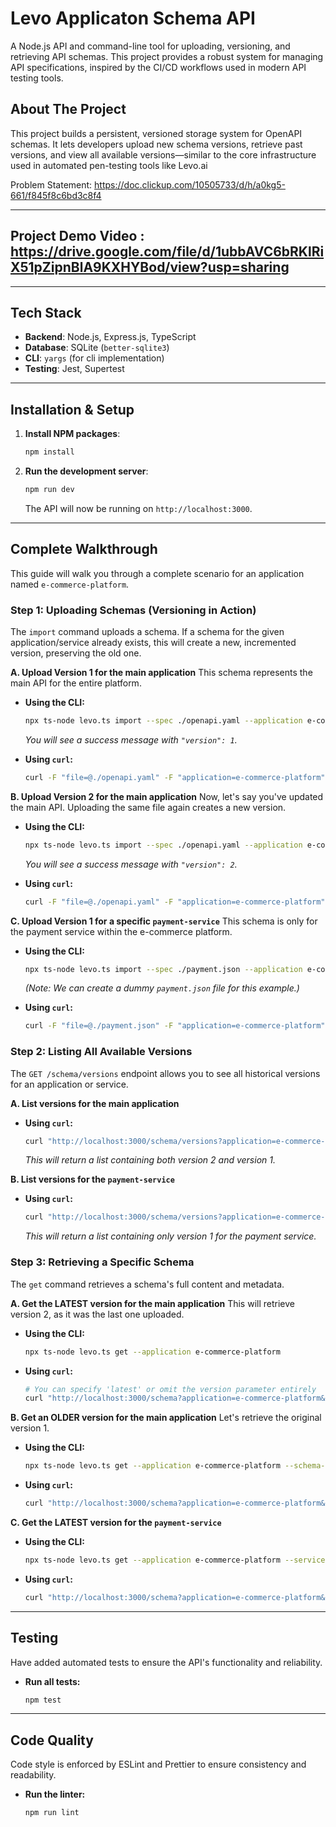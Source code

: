 # Levo Applicaton Schema API

A Node.js API and command-line tool for uploading, versioning, and retrieving API schemas. This project provides a robust system for managing API specifications, inspired by the CI/CD workflows used in modern API testing tools.

## About The Project

This project builds a persistent, versioned storage system for OpenAPI schemas. It lets developers upload new schema versions, retrieve past versions, and view all available versions—similar to the core infrastructure used in automated pen-testing tools like Levo.ai

Problem Statement: https://doc.clickup.com/10505733/d/h/a0kg5-661/f845f8c6bd3c8f4

---

## Project Demo Video : https://drive.google.com/file/d/1ubbAVC6bRKlRiX51pZipnBlA9KXHYBod/view?usp=sharing

---
## Tech Stack

* **Backend**: Node.js, Express.js, TypeScript
* **Database**: SQLite (`better-sqlite3`)
* **CLI**: `yargs` (for cli implementation)
* **Testing**: Jest, Supertest

---


## Installation & Setup

1.  **Install NPM packages**:
    ```bash
    npm install
    ```

2.  **Run the development server**:
    ```bash
    npm run dev
    ```
    The API will now be running on `http://localhost:3000`.

---

## Complete Walkthrough

This guide will walk you through a complete scenario for an application named `e-commerce-platform`.

### Step 1: Uploading Schemas (Versioning in Action)

The `import` command uploads a schema. If a schema for the given application/service already exists, this will create a new, incremented version, preserving the old one.

**A. Upload Version 1 for the main application**
This schema represents the main API for the entire platform.

* **Using the CLI:**
    ```bash
    npx ts-node levo.ts import --spec ./openapi.yaml --application e-commerce-platform
    ```
    *You will see a success message with `"version": 1`.*

* **Using `curl`:**
    ```bash
    curl -F "file=@./openapi.yaml" -F "application=e-commerce-platform" http://localhost:3000/upload
    ```

**B. Upload Version 2 for the main application**
Now, let's say you've updated the main API. Uploading the same file again creates a new version.

* **Using the CLI:**
    ```bash
    npx ts-node levo.ts import --spec ./openapi.yaml --application e-commerce-platform
    ```
    *You will see a success message with `"version": 2`.*

* **Using `curl`:**
    ```bash
    curl -F "file=@./openapi.yaml" -F "application=e-commerce-platform" http://localhost:3000/upload
    ```

**C. Upload Version 1 for a specific `payment-service`**
This schema is only for the payment service within the e-commerce platform.

* **Using the CLI:**
    ```bash
    npx ts-node levo.ts import --spec ./payment.json --application e-commerce-platform --service payment-service
    ```
    *(Note: We can create a dummy `payment.json` file for this example.)*

* **Using `curl`:**
    ```bash
    curl -F "file=@./payment.json" -F "application=e-commerce-platform" -F "service=payment-service" http://localhost:3000/upload
    ```

### Step 2: Listing All Available Versions

The `GET /schema/versions` endpoint allows you to see all historical versions for an application or service.

**A. List versions for the main application**

* **Using `curl`:**
    ```bash
    curl "http://localhost:3000/schema/versions?application=e-commerce-platform"
    ```
    *This will return a list containing both version 2 and version 1.*

**B. List versions for the `payment-service`**

* **Using `curl`:**
    ```bash
    curl "http://localhost:3000/schema/versions?application=e-commerce-platform&service=payment-service"
    ```
    *This will return a list containing only version 1 for the payment service.*

### Step 3: Retrieving a Specific Schema

The `get` command retrieves a schema's full content and metadata.

**A. Get the LATEST version for the main application**
This will retrieve version 2, as it was the last one uploaded.

* **Using the CLI:**
    ```bash
    npx ts-node levo.ts get --application e-commerce-platform
    ```

* **Using `curl`:**
    ```bash
    # You can specify 'latest' or omit the version parameter entirely
    curl "http://localhost:3000/schema?application=e-commerce-platform&version=latest"
    ```

**B. Get an OLDER version for the main application**
Let's retrieve the original version 1.

* **Using the CLI:**
    ```bash
    npx ts-node levo.ts get --application e-commerce-platform --schema-version 1
    ```

* **Using `curl`:**
    ```bash
    curl "http://localhost:3000/schema?application=e-commerce-platform&version=1"
    ```

**C. Get the LATEST version for the `payment-service`**

* **Using the CLI:**
    ```bash
    npx ts-node levo.ts get --application e-commerce-platform --service payment-service
    ```

* **Using `curl`:**
    ```bash
    curl "http://localhost:3000/schema?application=e-commerce-platform&service=payment-service"
    ```

---

## Testing

Have added automated tests to ensure the API's functionality and reliability.

* **Run all tests:**
    ```bash
    npm test
    ```

---

## Code Quality

Code style is enforced by ESLint and Prettier to ensure consistency and readability.

* **Run the linter:**
    ```bash
    npm run lint
    ```
